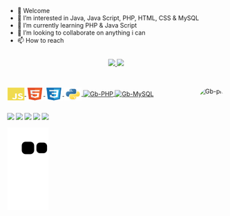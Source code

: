 - 👋 Welcome
- 👀 I’m interested in Java, Java Script, PHP, HTML, CSS & MySQL
- 🌱 I’m currently learning PHP & Java Script
- 💞️ I’m looking to collaborate on anything i can
- 📫 How to reach 

##

<div align="center">
  <a href="https://github.com/Gb5sZ">
  <img height="180em" src="https://github-readme-stats.vercel.app/api?username=gb5sz&show_icons=true&theme=dark&include_all_commits=true&count_private=true"/>
  <img height="180em" src="https://github-readme-stats.vercel.app/api/top-langs/?username=gb5sz&layout=compact&langs_count=7&theme=dark"/>
</div>

##

<div style="display: inline_block"><br>
  <img align="center" alt="Gb-Js" height="30" width="40" src="https://raw.githubusercontent.com/devicons/devicon/master/icons/javascript/javascript-plain.svg">
  <img align="center" alt="Gb-HTML" height="30" width="40" src="https://raw.githubusercontent.com/devicons/devicon/master/icons/html5/html5-original.svg">
  <img align="center" alt="Gb-CSS" height="30" width="40" src="https://raw.githubusercontent.com/devicons/devicon/master/icons/css3/css3-original.svg">
  <img align="center" alt="Gb-Python" height="30" width="40" src="https://raw.githubusercontent.com/devicons/devicon/master/icons/python/python-original.svg">
  <img align="center" alt="Gb-PHP" height="30" width="40" src="https://cdn.jsdelivr.net/gh/devicons/devicon/icons/php/php-original.svg">
  <img align="center" alt="Gb-MySQL" height="30" width="40" src="https://cdn.jsdelivr.net/gh/devicons/devicon/icons/mysql/mysql-plain.svg">
  <img align="right" alt="Gb-pic" height="150" style="border-radius:50px;" src="https://cdnb.artstation.com/p/assets/images/images/013/978/861/large/vicki-saidge42-leversedge-remembrance-day-2018-signature.jpg?1541944260">
</div>
  
  ##
 
<div> 
<a href="https://steamcommunity.com/id/Gb5sZ/" target="_blank"><img src="https://img.shields.io/badge/steam-%23000000.svg?style=for-the-badge&logo=steam&logoColor=white" target="_blank"></a>
  <a href="https://www.youtube.com/channel/UCB9AQI3pEgnDUBbIS1DlLoA" target="_blank"><img src="https://img.shields.io/badge/YouTube-FF0000?style=for-the-badge&logo=youtube&logoColor=white" target="_blank"></a>
  <a href="https://www.instagram.com/gabrielsilvadss/" target="_blank"><img src="https://img.shields.io/badge/-Instagram-%23E4405F?style=for-the-badge&logo=instagram&logoColor=white" target="_blank"></a>
  <a href = "mailto:contatogabrieldf@outlook.com"><img src="https://img.shields.io/badge/Microsoft_Outlook-0078D4?style=for-the-badge&logo=microsoft-outlook&logoColor=white" target="_blank"></a>
  <a href="https://www.linkedin.com/in/gabriel-silva-de-sousa-7aaa2120b/" target="_blank"><img src="https://img.shields.io/badge/-LinkedIn-%230077B5?style=for-the-badge&logo=linkedin&logoColor=white" target="_blank"></a> 
 
  ![Snake animation](https://github.com/rafaballerini/rafaballerini/blob/output/github-contribution-grid-snake.svg)
 
</div>

##
